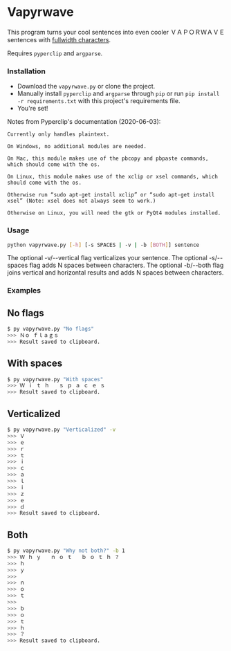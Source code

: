 # Vapyrwave

This program turns your cool sentences into even cooler ＶＡＰＯＲＷＡＶＥ sentences with [fullwidth characters](https://en.wikipedia.org/wiki/Halfwidth_and_fullwidth_forms).

Requires `pyperclip` and `argparse`.

### Installation

 - Download the `vapyrwave.py` or clone the project.
 - Manually install `pyperclip` and `argparse` through `pip` or run `pip install -r requirements.txt` with this project's requirements file.
 - You're set!

Notes from Pyperclip's documentation (2020-06-03):

```
Currently only handles plaintext.

On Windows, no additional modules are needed.

On Mac, this module makes use of the pbcopy and pbpaste commands, which should come with the os.

On Linux, this module makes use of the xclip or xsel commands, which should come with the os. 

Otherwise run “sudo apt-get install xclip” or “sudo apt-get install xsel” (Note: xsel does not always seem to work.)

Otherwise on Linux, you will need the gtk or PyQt4 modules installed.
```

### Usage

```sh
python vapyrwave.py [-h] [-s SPACES | -v | -b [BOTH]] sentence
``` 

The optional -v/--vertical flag verticalizes your sentence.
The optional -s/--spaces flag adds N spaces between characters.
The optional -b/--both flag joins vertical and horizontal results and adds N spaces between characters.

### Examples

## No flags

```sh
$ py vapyrwave.py "No flags"
>>> Ｎｏ ｆｌａｇｓ
>>> Result saved to clipboard.
```

## With spaces

```sh
$ py vapyrwave.py "With spaces"
>>> Ｗ ｉ ｔ ｈ   ｓ ｐ ａ ｃ ｅ ｓ
>>> Result saved to clipboard.
```

## Verticalized

```sh
$ py vapyrwave.py "Verticalized" -v
>>> Ｖ
>>> ｅ
>>> ｒ
>>> ｔ
>>> ｉ
>>> ｃ
>>> ａ
>>> ｌ
>>> ｉ
>>> ｚ
>>> ｅ
>>> ｄ
>>> Result saved to clipboard.
```

## Both

```sh
$ py vapyrwave.py "Why not both?" -b 1
>>> Ｗ ｈ ｙ   ｎ ｏ ｔ   ｂ ｏ ｔ ｈ ？
>>> ｈ
>>> ｙ
>>>  
>>> ｎ
>>> ｏ
>>> ｔ
>>>  
>>> ｂ
>>> ｏ
>>> ｔ
>>> ｈ
>>> ？
>>> Result saved to clipboard.
```
